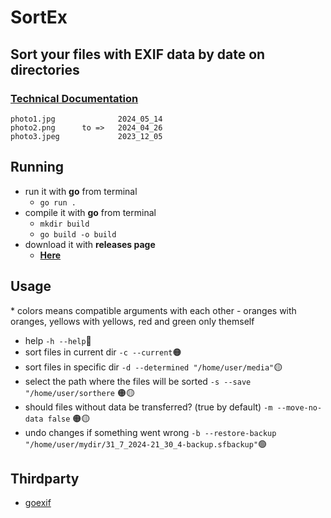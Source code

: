# SortEx
## Sort your files with EXIF data by date on directories
### [Technical Documentation](TD.md)

```
photo1.jpg              2024_05_14
photo2.png      to =>   2024_04_26
photo3.jpeg             2023_12_05

```

## Running
- run it with **go** from terminal
    - <code>go run .</code>
- compile it with **go** from terminal
    - <code>mkdir build</code>
    - <code>go build -o build</code>
- download it with **releases page**
    - [**Here**](https://github.com/razenxc/SortFilesWithEXIFdata/releases)

## Usage 
\* colors means compatible arguments with each other - oranges with oranges, yellows with yellows, red and green only themself
- help
`-h --help`🔴
- sort files in current dir
`-c --current`🟠
- sort files in specific dir
`-d --determined "/home/user/media"`🟡
- select the path where the files will be sorted
`-s --save "/home/user/sorthere` 🟠🟡
- should files without data be transferred? (true by default)
`-m --move-no-data false` 🟠🟡
- undo changes if something went wrong
`-b --restore-backup "/home/user/mydir/31_7_2024-21_30_4-backup.sfbackup"`🟢

## Thirdparty
- [goexif](https://github.com/rwcarlsen/goexif)
